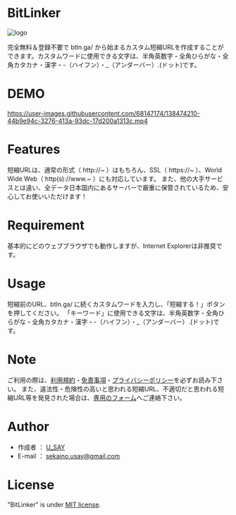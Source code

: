 # BitLinker
![logo](https://user-images.githubusercontent.com/68147174/138475675-3f00fcf3-adc7-4309-a7df-2a9f7dca9f2e.png)

完全無料＆登録不要で btln.ga/ から始まるカスタム短縮URLを作成することができます。カスタムワードに使用できる文字は、半角英数字・全角ひらがな・全角カタカナ・漢字・-（ハイフン）・_（アンダーバー）.(ドット)です。

# DEMO

https://user-images.githubusercontent.com/68147174/138474210-44b9e94c-3276-413a-93dc-17d200a1313c.mp4

# Features

短縮URLは、通常の形式（ http://~ ）はもちろん、SSL（ https://~ ）、World Wide Web（ http(s)://www.~ ）にも対応しています。
また、他の大手サービスとは違い、全データ日本国内にあるサーバーで厳重に保管されているため、安心してお使いいただけます！

# Requirement

基本的にどのウェブブラウザでも動作しますが、Internet Explorerは非推奨です。

# Usage

短縮前のURL、btln.ga/ に続くカスタムワードを入力し、「短縮する！」ボタンを押してください。
「キーワード」に使用できる文字は、半角英数字・全角ひらがな・全角カタカナ・漢字・-（ハイフン）・_（アンダーバー）.(ドット)です。

# Note

ご利用の際は、[利用規約](https://www.bitlinker.ga/terms.php)・[免責事項](https://www.bitlinker.ga/disclaimer.php)・[プライバシーポリシー](https://www.bitlinker.ga/privacy_policy.php)を必ずお読み下さい。
また、違法性・危険性の高いと思われる短縮URL、不適切だと思われる短縮URL等を発見された場合は、[専用のフォーム](https://www.bitlinker.ga/url_report.php)へご連絡下さい。

# Author

* 作成者 ： [U_SAY](https://profile.u-say.ga/)
* E-mail ： [sekaino.usay@gmail.com](mailto:sekaino.usay@gmail.com)

# License

"BitLinker" is under [MIT license](https://en.wikipedia.org/wiki/MIT_License).
